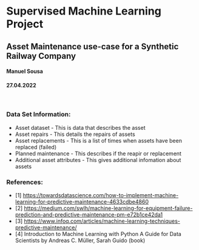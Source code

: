 # Supervised Machine Learning Project 
## Asset Maintenance use-case for a Synthetic Railway Company
#### Manuel Sousa
#### 27.04.2022

</br>


### Data Set Information:

- Asset dataset - This is data that describes the asset
- Asset repairs - This details the repairs of assets
- Asset replacements - This is a list of times when assets have been replaced (failed)
- Planned maintenance - This describes if the reapir or replacement 
- Additional asset attributes - This gives additional infomation about assets

### References:
- [1] https://towardsdatascience.com/how-to-implement-machine-learning-for-predictive-maintenance-4633cdbe4860
- [2] https://medium.com/swlh/machine-learning-for-equipment-failure-prediction-and-predictive-maintenance-pm-e72b1ce42da1
- [3] https://www.infoq.com/articles/machine-learning-techniques-predictive-maintenance/
- [4] Introduction to Machine Learning with Python A Guide for Data Scientists by Andreas C. Müller, Sarah Guido (book)